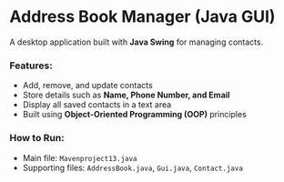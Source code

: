 # Address Book Manager (Java GUI)

A desktop application built with **Java Swing** for managing contacts.  

### Features:
- Add, remove, and update contacts  
- Store details such as **Name, Phone Number, and Email**  
- Display all saved contacts in a text area  
- Built using **Object-Oriented Programming (OOP)** principles  

### How to Run:
- Main file: `Mavenproject13.java`  
- Supporting files: `AddressBook.java`, `Gui.java`, `Contact.java`  
